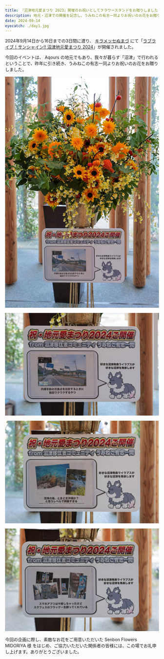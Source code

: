 ```yaml
---
title: 『沼津地元愛まつり 2023』開催のお祝いとしてフラワースタンドをお贈りしました
description: 地元・沼津での開催を記念し、うみねこの有志一同よりお祝いのお花をお贈りしました。
date: 2024-09-14
eyecatch: ./day1.jpg
---
```


2024年9月14日から16日までの3日間に渡り、 [キラメッセぬまづ](https://www.plazaverde.jp/) にて「[ラブライブ！サンシャイン!! 沼津地元愛まつり 2024](https://www.lovelive-anime.jp/uranohoshi/live/live_detail.php?p=jimoai2024)」が開催されました。

今回のイベントは、 Aqours の地元でもあり、我々が暮らす「沼津」で行われるということで、昨年に引き続き、うみねこの有志一同よりお祝いのお花をお贈りしました。

![](flower_stand.jpg)

![](day1.jpg)

![](day2.jpg)

![](day3.jpg)

今回の企画に際し、素敵なお花をご用意いただいた Senbon Flowers MIDORIYA 様 をはじめ、ご協力いただいた関係者の皆様には、この場でお礼申し上げます。ありがとうございました。
